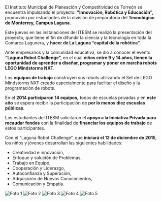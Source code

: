 
El Instituto Municipal de Planeación y Competitividad de Torreón se encuentra impulsando el proyecto: **"Innovación, Robótica y Educación",**  promovido por estudiantes de la división de preparatoria del **Tecnológico de Monterrey, Campus Laguna.**

Este jueves en las instalaciones del ITESM se realizó la presentación del proyecto, que tiene el fin de difundir la ciencia y la tecnología en toda la Comarca Lagunera, y **hacer de La Laguna “capital de la robótica”.**

Ante empresarios y la comunidad educativa, se dio a conocer el evento **“Laguna Robot Challenge”,** en el cual **niños entre 9 y 14 años, tienen la oportunidad de aprender a diseñar, programar y poner en marcha robots LEGO Mindstorms NXT.**

Los **equipos de trabajo** construyen sus robots utilizando el Set de LEGO Mindstorms NXT creado especialmente para facilitar el diseño y la programación de robots.

En el **2014 participaron 14 equipos,** todos de escuelas privadas y en **este año** se espera recibir la participación de **por lo menos diez escuelas públicas.**

Los estudiantes del ITESM solicitaron el **apoyo a la Iniciativa Privada para recaudar fondos** con la finalidad de **financiar los equipos de trabajo** de estos participantes.

Con el “Laguna Robot Challenge”, que **iniciará el 12 de diciembre de 2015,** los niños y jóvenes desarrollan las siguientes habilidades:

* Creatividad e innovación,
* Enfoque y solución de Problemas,
* Trabajo en Equipo,
* Cooperación y Liderazgo,
* Autoconfianza y Superación,
* Adquisición de Nuevos Conocimientos,
* Comunicación y Empatía.

<img class="img-responsive" src="2015-11-12-laguna-robot-challange-2015-presentacion/foto1.jpg" alt="Foto 1">
<img class="img-responsive" src="2015-11-12-laguna-robot-challange-2015-presentacion/foto2.jpg" alt="Foto 2">
<img class="img-responsive" src="2015-11-12-laguna-robot-challange-2015-presentacion/foto3.jpg" alt="Foto 3">
<img class="img-responsive" src="2015-11-12-laguna-robot-challange-2015-presentacion/foto4.jpg" alt="Foto 4">
<img class="img-responsive" src="2015-11-12-laguna-robot-challange-2015-presentacion/foto5.jpg" alt="Foto 5">
